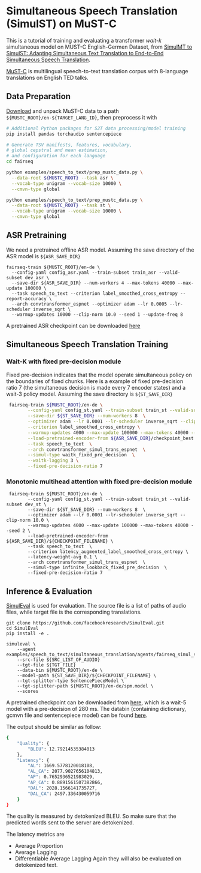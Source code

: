 # Simultaneous Speech Translation (SimulST) on MuST-C

This is a tutorial of training and evaluating a transformer *wait-k* simultaneous model on MUST-C English-Germen Dataset, from [SimulMT to SimulST: Adapting Simultaneous Text Translation to End-to-End Simultaneous Speech Translation](https://www.aclweb.org/anthology/2020.aacl-main.58.pdf).

[MuST-C](https://www.aclweb.org/anthology/N19-1202) is multilingual speech-to-text translation corpus with 8-language translations on English TED talks.

## Data Preparation
[Download](https://ict.fbk.eu/must-c) and unpack MuST-C data to a path
`${MUSTC_ROOT}/en-${TARGET_LANG_ID}`, then preprocess it with
```bash
# Additional Python packages for S2T data processing/model training
pip install pandas torchaudio sentencepiece

# Generate TSV manifests, features, vocabulary,
# global cepstral and mean estimation,
# and configuration for each language
cd fairseq

python examples/speech_to_text/prep_mustc_data.py \
  --data-root ${MUSTC_ROOT} --task asr \
  --vocab-type unigram --vocab-size 10000 \
  --cmvn-type global

python examples/speech_to_text/prep_mustc_data.py \
  --data-root ${MUSTC_ROOT} --task st \
  --vocab-type unigram --vocab-size 10000 \
  --cmvn-type global
```

## ASR Pretraining
We need a pretrained offline ASR model. Assuming the save directory of the ASR model is `${ASR_SAVE_DIR}`
```
fairseq-train ${MUSTC_ROOT}/en-de \
  --config-yaml config_asr.yaml --train-subset train_asr --valid-subset dev_asr \
  --save-dir ${ASR_SAVE_DIR} --num-workers 4 --max-tokens 40000 --max-update 100000 \
  --task speech_to_text --criterion label_smoothed_cross_entropy --report-accuracy \
  --arch convtransformer_espnet --optimizer adam --lr 0.0005 --lr-scheduler inverse_sqrt \
  --warmup-updates 10000 --clip-norm 10.0 --seed 1 --update-freq 8
```
A pretrained ASR checkpoint can be downloaded [here](https://dl.fbaipublicfiles.com/simultaneous_translation/must_c_v1_en_de_pretrained_asr)

## Simultaneous Speech Translation Training

### Wait-K with fixed pre-decision module
Fixed pre-decision indicates that the model operate simultaneous policy on the boundaries of fixed chunks.
Here is a example of fixed pre-decision ratio 7 (the simultaneous decision is made every 7 encoder states) and
a wait-3 policy model. Assuming the save directory is `${ST_SAVE_DIR}`
```bash
 fairseq-train ${MUSTC_ROOT}/en-de \
        --config-yaml config_st.yaml --train-subset train_st --valid-subset dev_st \
        --save-dir ${ST_SAVE_DIR} --num-workers 8  \
        --optimizer adam --lr 0.0001 --lr-scheduler inverse_sqrt --clip-norm 10.0 \
        --criterion label_smoothed_cross_entropy \
        --warmup-updates 4000 --max-update 100000 --max-tokens 40000 --seed 2 \
        --load-pretrained-encoder-from ${ASR_SAVE_DIR}/checkpoint_best.pt \
        --task speech_to_text  \
        --arch convtransformer_simul_trans_espnet  \
        --simul-type waitk_fixed_pre_decision  \
        --waitk-lagging 3 \
        --fixed-pre-decision-ratio 7

```
### Monotonic multihead attention with fixed pre-decision module
```
 fairseq-train ${MUSTC_ROOT}/en-de \
        --config-yaml config_st.yaml --train-subset train_st --valid-subset dev_st \
        --save-dir ${ST_SAVE_DIR} --num-workers 8  \
        --optimizer adam --lr 0.0001 --lr-scheduler inverse_sqrt --clip-norm 10.0 \
        --warmup-updates 4000 --max-update 100000 --max-tokens 40000 --seed 2 \
        --load-pretrained-encoder-from ${ASR_SAVE_DIR}/${CHECKPOINT_FILENAME} \
        --task speech_to_text  \
        --criterion latency_augmented_label_smoothed_cross_entropy \
        --latency-weight-avg 0.1 \
        --arch convtransformer_simul_trans_espnet  \
        --simul-type infinite_lookback_fixed_pre_decision  \
        --fixed-pre-decision-ratio 7
```
## Inference & Evaluation
[SimulEval](https://github.com/facebookresearch/SimulEval) is used for evaluation.
The source file is a list of paths of audio files,
while target file is the corresponding translations.
```
git clone https://github.com/facebookresearch/SimulEval.git
cd SimulEval
pip install -e .

simuleval \
    --agent examples/speech_to_text/simultaneous_translation/agents/fairseq_simul_st_agent.py
    --src-file ${SRC_LIST_OF_AUDIO}
    --tgt-file ${TGT_FILE}
    --data-bin ${MUSTC_ROOT}/en-de \
    --model-path ${ST_SAVE_DIR}/${CHECKPOINT_FILENAME} \
    --tgt-splitter-type SentencePieceModel \
    --tgt-splitter-path ${MUSTC_ROOT}/en-de/spm.model \
    --scores
```

A pretrained checkpoint can be downloaded from [here](https://dl.fbaipublicfiles.com/simultaneous_translation/convtransformer_wait5_pre7), which is a wait-5 model with a pre-decision of 280 ms. The databin (containing dictionary, gcmvn file and sentencepiece model) can be found [here](https://dl.fbaipublicfiles.com/simultaneous_translation/must_c_v1.0_en_de_databin.tgz).

The output should be similar as follow:
```bash
{
    "Quality": {
        "BLEU": 12.79214535384013
    },
    "Latency": {
        "AL": 1669.5778120018108,
        "AL_CA": 2077.9027656104813,
        "AP": 0.7652936521983029,
        "AP_CA": 0.8891561507382866,
        "DAL": 2028.1566141735727,
        "DAL_CA": 2497.336430059716
    }
}
```

The quality is measured by detokenized BLEU. So make sure that the predicted words sent to the server are detokenized.

The latency metrics are
* Average Proportion
* Average Lagging
* Differentiable Average Lagging
Again they will also be evaluated on detokenized text.
